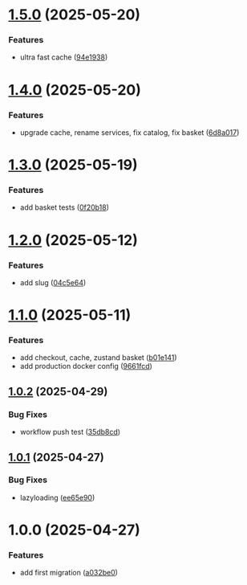 # [1.5.0](https://github.com/nansphilip/EcoService/compare/v1.4.0...v1.5.0) (2025-05-20)

### Features

- ultra fast cache ([94e1938](https://github.com/nansphilip/EcoService/commit/94e193805c2727d8811b87c40eb8c1531fe440aa))

# [1.4.0](https://github.com/nansphilip/EcoService/compare/v1.3.0...v1.4.0) (2025-05-20)

### Features

- upgrade cache, rename services, fix catalog, fix basket ([6d8a017](https://github.com/nansphilip/EcoService/commit/6d8a0177e52b24d32f457939997dbb586fac10d2))

# [1.3.0](https://github.com/nansphilip/EcoService/compare/v1.2.0...v1.3.0) (2025-05-19)

### Features

- add basket tests ([0f20b18](https://github.com/nansphilip/EcoService/commit/0f20b187d02f03889b16b766ca4d739f2ef28bb9))

# [1.2.0](https://github.com/nansphilip/EcoService/compare/v1.1.0...v1.2.0) (2025-05-12)

### Features

- add slug ([04c5e64](https://github.com/nansphilip/EcoService/commit/04c5e646a281095465b2271a8f144b22e6a0646c))

# [1.1.0](https://github.com/nansphilip/EcoService/compare/v1.0.2...v1.1.0) (2025-05-11)

### Features

- add checkout, cache, zustand basket ([b01e141](https://github.com/nansphilip/EcoService/commit/b01e1415dd3ed3bce9643097d6cc1c0229cdbc9d))
- add production docker config ([9661fcd](https://github.com/nansphilip/EcoService/commit/9661fcdd0f1c62ebf3883d7f46e47c78b68d7730))

## [1.0.2](https://github.com/nansphilip/EcoService/compare/v1.0.1...v1.0.2) (2025-04-29)

### Bug Fixes

- workflow push test ([35db8cd](https://github.com/nansphilip/EcoService/commit/35db8cdfedaae5639c13b2592884562afc069497))

## [1.0.1](https://github.com/nansphilip/EcoService/compare/v1.0.0...v1.0.1) (2025-04-27)

### Bug Fixes

- lazyloading ([ee65e90](https://github.com/nansphilip/EcoService/commit/ee65e90b2c128ced6e0396376395de3d1682781f))

# 1.0.0 (2025-04-27)

### Features

- add first migration ([a032be0](https://github.com/nansphilip/EcoService/commit/a032be033334f871c2ad4fe27c544d036493ee22))

